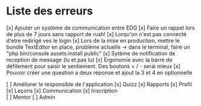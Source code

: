 # Liste des erreurs

[x] Ajouter un système de communication entre EDG
[x] Faire un rappel lors de plus de 7 jours sans rapport de rush!
[x] Lorqu'on n'est pas connecté d'etre redirigé ves le login
[x] Lors de la mise en production, mettre le bundle TextEditor en place, problème actuelle -> dans le terminal, faire un "php bin/console assets:install public"
[x] Sytème de notification de reception de message (lu et pas lu)
[x] Ergonomie avec la barre de défilement pour saisir le sentiement. Des boutons + / - serai mieux
[x] Pouvoir créer une question a deux réponse et ajout la 3 et 4 en optionnelle

[ ] Améliorer le responsible de l'application
    [x] Quizz
    [x] Rapports
    [x] Profil
    [x] Leçons
    [x] Communication
    [x] Inscription    
    [ ] Mentor
    [ ] Admin    

